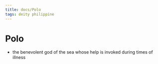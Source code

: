 ```yaml
---
title: docs/Polo
tags: deity philippine
---
```


# Polo
- the benevolent god of the sea whose help is invoked during times of illness